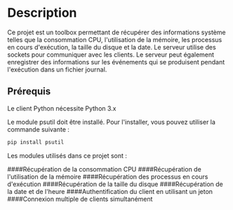 # Description

Ce projet est un toolbox permettant de récupérer des informations système telles que la consommation CPU, l'utilisation de la mémoire, les processus en cours d'exécution, la taille du disque et la date. Le serveur utilise des sockets pour communiquer avec les clients.
Le serveur peut également enregistrer des informations sur les événements qui se produisent pendant l'exécution dans un fichier journal.

## Prérequis

Le client Python nécessite Python 3.x 

Le module psutil doit être installé. Pour l'installer, vous pouvez utiliser la commande suivante : 

```bash
pip install psutil
```
Les modules utilisés dans ce projet sont :

####Récupération de la consommation CPU
####Récupération de l'utilisation de la mémoire
####Récupération des processus en cours d'exécution
####Récupération de la taille du disque
####Récupération de la date et de l'heure
####Authentification du client en utilisant un jeton
####Connexion multiple de clients simultanément
